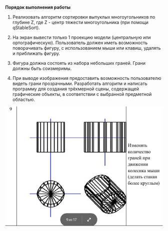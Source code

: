 **Порядок выполнения работы**

1. Реализовать алгоритм сортировки выпуклых многоугольников по глубине Z, где Z - центр тяжести многоугольника (при помощи qStableSort).

2. На экран вывести только 1 проекцию модели (центральную или ортографическую). Пользователь должен иметь возможность поворачивать фигуру, с использованием мыши или клавиш, удалять и приближать фигуру.

3. Фигура должна состоять из набора небольших граней. Грани должны быть соизмеримы.

4. При выводе изображения предоставить возможность пользователю видеть грани прозрачными. Разработать алгоритм и написать программу для создания трёхмерной сцены, содержащей графические объекты, в соответствии с выбранной предметной областью.

   

![Задание к работе](./files/task_pic.png)